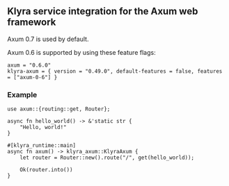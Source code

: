 ## Klyra service integration for the Axum web framework

Axum 0.7 is used by default.

Axum 0.6 is supported by using these feature flags:

```toml,ignore
axum = "0.6.0"
klyra-axum = { version = "0.49.0", default-features = false, features = ["axum-0-6"] }
```

### Example

```rust,ignore
use axum::{routing::get, Router};

async fn hello_world() -> &'static str {
    "Hello, world!"
}

#[klyra_runtime::main]
async fn axum() -> klyra_axum::KlyraAxum {
    let router = Router::new().route("/", get(hello_world));

    Ok(router.into())
}
```
